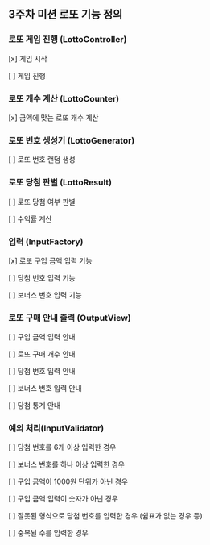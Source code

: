 ## 3주차 미션 로또 기능 정의

### 로또 게임 진행 (LottoController)
[x] 게임 시작

[ ] 게임 진행

### 로또 개수 계산 (LottoCounter)
[x] 금액에 맞는 로또 개수 계산

### 로또 번호 생성기 (LottoGenerator)
[ ] 로또 번호 랜덤 생성

### 로또 당첨 판별 (LottoResult)
[ ] 로또 당첨 여부 판별

[ ] 수익률 계산


### 입력 (InputFactory)

[x] 로또 구입 금액 입력 기능

[ ] 당첨 번호 입력 기능

[ ] 보너스 번호 입력 기능

### 로또 구매 안내 출력 (OutputView)

[ ] 구입 금액 입력 안내

[ ] 로또 구매 개수 안내

[ ] 당첨 번호 입력 안내

[ ] 보너스 번호 입력 안내

[ ] 당첨 통계 안내

### 예외 처리(InputValidator)
[ ] 당첨 번호를 6개 이상 입력한 경우 

[ ] 보너스 번호를 하나 이상 입력한 경우 

[ ] 구입 금액이 1000원 단위가 아닌 경우 

[ ] 구입 금액 입력이 숫자가 아닌 경우 

[ ] 잘못된 형식으로 당첨 번호를 입력한 경우 (쉼표가 없는 경우 등) 

[ ] 중복된 수를 입력한 경우



